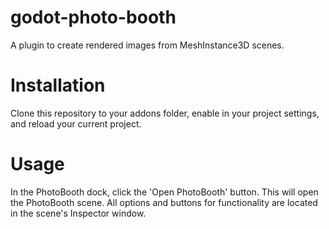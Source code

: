 # godot-photo-booth
A plugin to create rendered images from MeshInstance3D scenes.

# Installation
Clone this repository to your addons folder, enable in your project settings, and reload your current project.

# Usage
In the PhotoBooth dock, click the 'Open PhotoBooth' button. This will open the PhotoBooth scene. All options and buttons for functionality are located in the scene's Inspector window.
